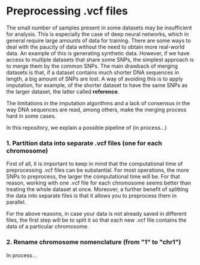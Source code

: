 # Preprocessing .vcf files

The small number of samples present in some datasets may be insufficient for analysis. This is especially the case of deep neural networks, which in general require large amounts of data for training. There are some ways to deal with the paucity of data without the need to obtain more real-world data. An example of this is generating synthetic data. However, if we have access to multiple datasets that share some SNPs, the simplest approach is to merge them by the common SNPs. The main drawback of merging datasets is that, if a dataset contains much shorter DNA sequences in length, a big amount of SNPs are lost. A way of avoiding this is to apply imputation, for example, of the shorter dataset to have the same SNPs as the larger dataset, the latter called **reference**.

The limitations in the imputation algorithms and a lack of consensus in the way DNA sequences are read, among others, make the merging process hard in some cases.

In this repository, we explain a possible pipeline of (in process...)

### 1. Partition data into separate .vcf files (one for each chromosome)

First of all, it is important to keep in mind that the computational time of preprocessing .vcf files can be substantial. For most operations, the more SNPs to preprocess, the larger the computational time will be. For that reason, working with one .vcf file for each chromosome seems better than treating the whole dataset at once. Moreover, a further benefit of splitting the data into separate files is that it allows you to preprocess them in parallel.

For the above reasons, in case your data is not already saved in different files, the first step will be to split it so that each new .vcf file contains the data of a particular chromosome.

### 2. Rename chromosome nomenclature (from "1" to "chr1")


In process...
